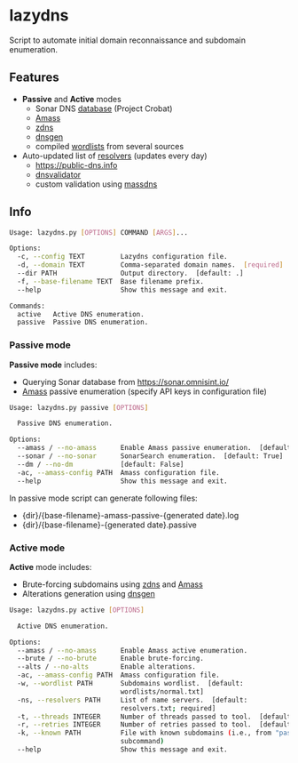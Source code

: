 # lazydns
Script to automate initial domain reconnaissance and subdomain enumeration.

## Features
* **Passive** and **Active** modes
	* Sonar DNS [database](https://sonar.omnisint.io/) (Project Crobat)
	* [Amass](https://github.com/OWASP/Amass)
	* [zdns](https://github.com/zmap/zdns)
	* [dnsgen](https://github.com/ProjectAnte/dnsgen)
	* compiled [wordlists](https://github.com/wavvs/lazydns/tree/master/wordlists) from several sources 
* Auto-updated list of [resolvers](https://github.com/wavvs/lazydns/blob/master/resolvers.txt) (updates every day)
	* https://public-dns.info
	* [dnsvalidator](https://github.com/vortexau/dnsvalidator)
	* custom validation using [massdns](https://github.com/blechschmidt/massdns.git)
## Info
```bash
Usage: lazydns.py [OPTIONS] COMMAND [ARGS]...

Options:
  -c, --config TEXT         Lazydns configuration file.
  -d, --domain TEXT         Comma-separated domain names.  [required]
  --dir PATH                Output directory.  [default: .]
  -f, --base-filename TEXT  Base filename prefix.
  --help                    Show this message and exit.

Commands:
  active   Active DNS enumeration.
  passive  Passive DNS enumeration.
```
### Passive mode
**Passive mode** includes:
* Querying Sonar database from https://sonar.omnisint.io/
* [Amass](https://github.com/OWASP/Amass) passive enumeration (specify API keys in configuration file)
```bash
Usage: lazydns.py passive [OPTIONS]

  Passive DNS enumeration.

Options:
  --amass / --no-amass      Enable Amass passive enumeration.  [default: True]
  --sonar / --no-sonar      SonarSearch enumeration.  [default: True]
  --dm / --no-dm            [default: False]
  -ac, --amass-config PATH  Amass configuration file.
  --help                    Show this message and exit.
```
In passive mode script can generate following files:
* {dir}/{base-filename}-amass-passive-{generated date}.log
* {dir}/{base-filename}-{generated date}.passive
### Active mode
**Active** mode includes:
* Brute-forcing subdomains using [zdns](https://github.com/zmap/zdns) and [Amass](https://github.com/OWASP/Amass)
* Alterations generation using [dnsgen](https://github.com/ProjectAnte/dnsgen)
```bash
Usage: lazydns.py active [OPTIONS]

  Active DNS enumeration.

Options:
  --amass / --no-amass      Enable Amass active enumeration.
  --brute / --no-brute      Enable brute-forcing.
  --alts / --no-alts        Enable alterations.
  -ac, --amass-config PATH  Amass configuration file.
  -w, --wordlist PATH       Subdomains wordlist.  [default:
                            wordlists/normal.txt]
  -ns, --resolvers PATH     List of name servers.  [default:
                            resolvers.txt; required]
  -t, --threads INTEGER     Number of threads passed to tool.  [default: 350]
  -r, --retries INTEGER     Number of retries passed to tool.  [default: 3]
  -k, --known PATH          File with known subdomains (i.e., from "passive"
                            subcommand)
  --help                    Show this message and exit.
```